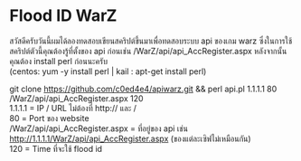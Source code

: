 # Flood ID WarZ
สวัสดีครับวันนี้ผมได้ลองทดสอบเขียนสคริปต์ขึ้นมาเพื่อทดสอบระบบ api ของเกม warz ซึ่งในการใช้สคริปต์ตัวนี้คุณต้องรู้ที่ตั้งของ api ก่อนเช่น /WarZ/api/api_AccRegister.aspx หลังจากนั้นคุณต้อง install perl ก่อนนะครับ      
(centos: yum -y install perl | kail : apt-get install perl)

git clone https://github.com/c0ed4e4/apiwarz.git && perl api.pl 1.1.1.1 80 /WarZ/api/api_AccRegister.aspx 120       
1.1.1.1 = IP / URL ไม่ต้องที่ http:// และ /          
80 = Port ของ website             
/WarZ/api/api_AccRegister.aspx = ที่อยู่ของ api เช่น http://1.1.1.1/WarZ/api/api_AccRegister.aspx (ของแต่ละเซิฟไม่เหมือนกัน)    
120 = Time ที่จะใช้ flood id
